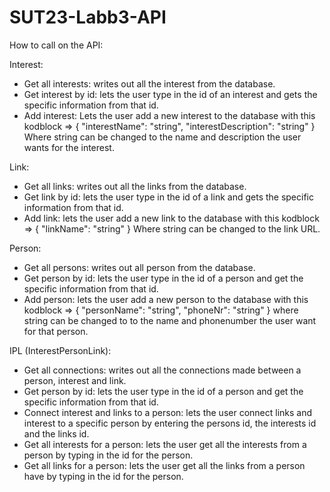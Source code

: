 # SUT23-Labb3-API

How to call on the API:

Interest:
- Get all interests: writes out all the interest from the database.
- Get interest by id: lets the user type in the id of an interest and gets the specific information from that id.
- Add interest: Lets the user add a new interest to the database with this kodblock =>
  {
  "interestName": "string",
  "interestDescription": "string"
  }
  Where string can be changed to the name and description the user wants for the interest.

Link:
- Get all links: writes out all the links from the database.
- Get link by id: lets the user type in the id of a link and gets the specific information from that id.
- Add link: lets the user add a new link to the database with this kodblock =>
  {
  "linkName": "string"
  }
  Where string can be changed to the link URL.

Person:
- Get all persons: writes out all person from the database.
- Get person by id: lets the user type in the id of a person and get the specific information from that id.
- Add person: lets the user add a new person to the database with this kodblock =>
  {
  "personName": "string",
  "phoneNr": "string"
  }
  where string can be changed to to the name and phonenumber the user want for that person.

IPL (InterestPersonLink):
  - Get all connections: writes out all the connections made between a person, interest and link.
  - Get person by id: lets the user type in the id of a person and get the specific information from that id.
  - Connect interest and links to a person: lets the user connect links and interest to a specific person by entering the persons id, the interests id and the links id.
  - Get all interests for a person: lets the user get all the interests from a person by typing in the id for the person.
  - Get all links for a person: lets the user get all the links from a person have by typing in the id for the person.
